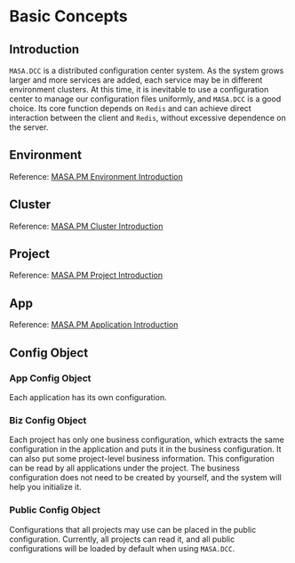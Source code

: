 ﻿# Basic Concepts

## Introduction

`MASA.DCC` is a distributed configuration center system. As the system grows larger and more services are added, each service may be in different environment clusters. At this time, it is inevitable to use a configuration center to manage our configuration files uniformly, and `MASA.DCC` is a good choice. Its core function depends on `Redis` and can achieve direct interaction between the client and `Redis`, without excessive dependence on the server.

## Environment

Reference: [MASA.PM Environment Introduction](stack/pm/basic-concepts)

## Cluster

Reference: [MASA.PM Cluster Introduction](stack/pm/basic-concepts)

## Project

Reference: [MASA.PM Project Introduction](stack/pm/basic-concepts)

## App

Reference: [MASA.PM Application Introduction](stack/pm/basic-concepts)

## Config Object

### App Config Object

Each application has its own configuration.

### Biz Config Object

Each project has only one business configuration, which extracts the same configuration in the application and puts it in the business configuration. It can also put some project-level business information. This configuration can be read by all applications under the project. The business configuration does not need to be created by yourself, and the system will help you initialize it.

### Public Config Object

Configurations that all projects may use can be placed in the public configuration. Currently, all projects can read it, and all public configurations will be loaded by default when using `MASA.DCC`.